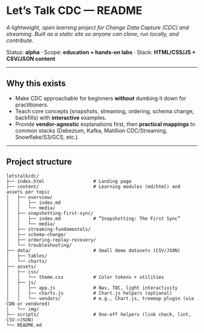 # Let’s Talk CDC — README

_A lightweight, open learning project for Change Data Capture (CDC) and streaming. Built as a static site so anyone can clone, run locally, and contribute._

Status: **alpha** · Scope: **education + hands-on labs** · Stack: **HTML/CSS/JS + CSV/JSON content**

---

## Why this exists

- Make CDC approachable for beginners **without** dumbing it down for practitioners.
- Teach core concepts (snapshots, streaming, ordering, schema change, backfills) with **interactive** examples.
- Provide **vendor-agnostic** explanations first, then **practical mappings** to common stacks (Debezium, Kafka, Matillion CDC/Streaming, Snowflake/S3/GCS, etc.).

---

## Project structure

```text
letstalkcdc/
├── index.html                  # Landing page
├── content/                    # Learning modules (md/html) and assets per topic
│   ├── overview/
│   │   ├── index.md
│   │   └── media/
│   ├── snapshotting-first-sync/
│   │   ├── index.md            # “Snapshotting: The First Sync”
│   │   └── media/
│   ├── streaming-fundamentals/
│   ├── schema-change/
│   ├── ordering-replay-recovery/
│   └── troubleshooting/
├── data/                       # Small demo datasets (CSV/JSON)
│   ├── tables/
│   └── charts/
├── assets/
│   ├── css/
│   │   └── theme.css           # Color tokens + utilities
│   ├── js/
│   │   ├── app.js              # Nav, TOC, light interactivity
│   │   ├── charts.js           # Chart.js helpers (optional)
│   │   └── vendors/            # e.g., Chart.js, treemap plugin (via CDN or vendored)
│   └── img/
├── scripts/                    # One-off helpers (link check, lint, CSV->JSON)
└── README.md



